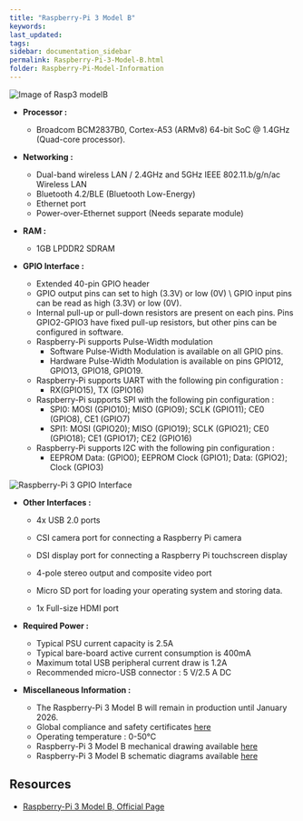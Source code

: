 ```yaml
---
title: "Raspberry-Pi 3 Model B"
keywords: 
last_updated: 
tags: 
sidebar: documentation_sidebar
permalink: Raspberry-Pi-3-Model-B.html
folder: Raspberry-Pi-Model-Information
---
```



![Image of Rasp3 modelB](https://images-na.ssl-images-amazon.com/images/I/71EPckcD8ZL._AC_SL1244_.jpg)

- **Processor :** 

  - Broadcom BCM2837B0, Cortex-A53 (ARMv8) 64-bit SoC @ 1.4GHz (Quad-core processor).
  
  
  
- **Networking :**

  - Dual-band wireless LAN / 2.4GHz and 5GHz IEEE 802.11.b/g/n/ac Wireless LAN
  - Bluetooth 4.2/BLE (Bluetooth Low-Energy)
  - Ethernet port
  - Power-over-Ethernet support (Needs separate module)

  

- **RAM :** 

  - 1GB LPDDR2 SDRAM

  

- **GPIO Interface :** 

  - Extended 40-pin GPIO header
  - GPIO output pins can set to high (3.3V) or low (0V) \ GPIO input pins can be read as high (3.3V) or low (0V).
  - Internal pull-up or pull-down resistors are present on each pins. Pins GPIO2-GPIO3 have fixed pull-up resistors, but other pins can be configured in software.
  - Raspberry-Pi supports Pulse-Width modulation
    - Software Pulse-Width Modulation is available on all GPIO pins.
    - Hardware Pulse-Width Modulation is available on pins GPIO12, GPIO13, GPIO18, GPIO19.
  - Raspberry-Pi supports UART with the following pin configuration :
    - RX(GPIO15), TX (GPIO16) 
  - Raspberry-Pi supports SPI with the following pin configuration :
    - SPI0: MOSI (GPIO10); MISO (GPIO9); SCLK (GPIO11); CE0 (GPIO8), CE1 (GPIO7)
    - SPI1: MOSI (GPIO20); MISO (GPIO19); SCLK (GPIO21); CE0 (GPIO18); CE1 (GPIO17); CE2 (GPIO16)
  - Raspberry-Pi supports I2C with the following pin configuration :
      - EEPROM Data: (GPIO0); EEPROM Clock (GPIO1); Data: (GPIO2); Clock (GPIO3)

  


![Raspberry-Pi 3 GPIO Interface](https://www.raspberrypi.org/documentation/usage/gpio/images/gpiozero-pinout.png)



- **Other Interfaces :**
    - 4x USB 2.0 ports

    - CSI camera port for connecting a Raspberry Pi camera

    - DSI display port for connecting a Raspberry Pi touchscreen display

    - 4-pole stereo output and composite video port

    - Micro SD port for loading your operating system and storing data.

    - 1x Full-size HDMI port

  

- **Required Power :** 

  - Typical PSU current capacity is 2.5A
  - Typical bare-board active current consumption is 400mA
  - Maximum total USB peripheral current draw is 1.2A
  - Recommended micro-USB connector : 5 V/2.5 A DC



- **Miscellaneous Information :**
  - The Raspberry-Pi 3 Model B will remain in production until January 2026.
  - Global compliance and safety certificates [here](https://www.raspberrypi.org/documentation/hardware/raspberrypi/conformity.md)
  - Operating temperature : 0-50°C
  - Raspberry-Pi 3 Model B mechanical drawing available [here](https://github.com/raspberrypi/documentation/raw/master/hardware/raspberrypi/mechanical/rpi_MECH_3bplus.pdf)
  - Raspberry-Pi 3 Model B schematic diagrams available [here](https://www.raspberrypi.org/documentation/hardware/raspberrypi/schematics/rpi_SCH_3bplus_1p0_reduced.pdf)



## Resources

- [Raspberry-Pi 3 Model B, Official Page](https://www.raspberrypi.org/products/raspberry-pi-3-model-b-plus/)